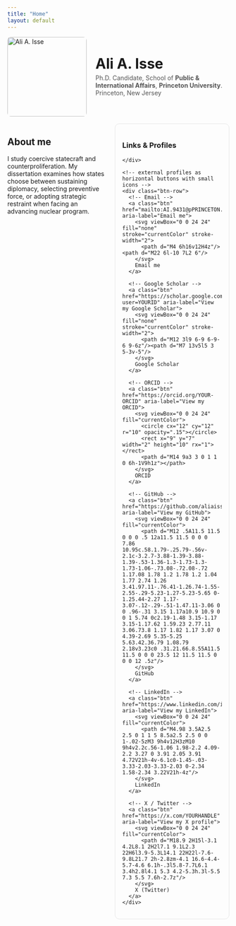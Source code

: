 ```yaml
---
title: "Home"
layout: default
---
```


<!-- ===== All page styles live in this ONE block ===== -->
<style>
/* top row: photo left, text right */
.hero{display:flex;gap:1.25rem;align-items:center;flex-wrap:wrap;margin:0 0 1rem 0}
.hero .photo img{width:180px;max-width:100%;border-radius:8px}
.hero .text{flex:1;min-width:260px}
.hero .name{font-size:2rem;font-weight:700;margin:0}
.hero .tagline{margin:.25rem 0;color:#555}

/* second row: content left, sidebar right */
.grid{display:grid;grid-template-columns:1fr 260px;gap:1.5rem;margin-top:.5rem}
.card{border:1px solid #e5e5e5;border-radius:10px;padding:1rem}

/* buttons row in sidebar */
.btn-row{display:flex;flex-wrap:wrap;gap:.5rem;margin:.5rem 0 0 0}
.btn{
  display:inline-flex;align-items:center;gap:.45rem;
  padding:.45rem .75rem;border:1px solid #e5e5e5;border-radius:999px;
  background:#fff;text-decoration:none;white-space:nowrap
}
.btn svg{width:16px;height:16px}
.btn:hover{background:#f6f6f6}

/* stack the sidebar under content on phones */
@media (max-width: 820px){
  .grid{grid-template-columns:1fr}
}
</style>

<!-- ======= TOP ROW ======= -->
<div class="hero">
  <div class="photo">
    <img src="{{ '/assets/headshot.jpg' | relative_url }}" alt="Ali A. Isse">
  </div>
  <div class="text">
    <h1 class="name">Ali A. Isse</h1>
    <p class="tagline">
      Ph.D. Candidate, School of <strong>Public & International Affairs</strong>, <strong>Princeton University</strong>. Princeton, New Jersey
    </p>
  </div>
</div>

<!-- ======= SECOND ROW: MAIN CONTENT + LINKS & PROFILES ======= -->
<div class="grid">
  <div>
    <h2>About me</h2>
    <p>
      I study coercive statecraft and counterproliferation. My dissertation examines how states choose
      between sustaining diplomacy, selecting preventive force, or adopting strategic restraint when facing
      an advancing nuclear program.
    </p>
   

  </div>

  <aside class="card">
    <h3>Links &amp; Profiles</h3>

  
    </div>

    <!-- external profiles as horizontal buttons with small icons -->
    <div class="btn-row">
      <!-- Email -->
      <a class="btn" href="mailto:AI.9431@pPRINCETON.EDU" aria-label="Email me">
        <svg viewBox="0 0 24 24" fill="none" stroke="currentColor" stroke-width="2">
          <path d="M4 6h16v12H4z"/><path d="M22 6l-10 7L2 6"/>
        </svg>
        Email me
      </a>

      <!-- Google Scholar -->
      <a class="btn" href="https://scholar.google.com/citations?user=YOURID" aria-label="View my Google Scholar">
        <svg viewBox="0 0 24 24" fill="none" stroke="currentColor" stroke-width="2">
          <path d="M12 3l9 6-9 6-9-6 9-6z"/><path d="M7 13v5l5 3 5-3v-5"/>
        </svg>
        Google Scholar
      </a>

      <!-- ORCID -->
      <a class="btn" href="https://orcid.org/YOUR-ORCID" aria-label="View my ORCID">
        <svg viewBox="0 0 24 24" fill="currentColor">
          <circle cx="12" cy="12" r="10" opacity=".15"></circle>
          <rect x="9" y="7" width="2" height="10" rx="1"></rect>
          <path d="M14 9a3 3 0 1 1 0 6h-1V9h1z"></path>
        </svg>
        ORCID
      </a>

      <!-- GitHub -->
      <a class="btn" href="https://github.com/aliaisse" aria-label="View my GitHub">
        <svg viewBox="0 0 24 24" fill="currentColor">
          <path d="M12 .5A11.5 11.5 0 0 0 .5 12a11.5 11.5 0 0 0 7.86 10.95c.58.1.79-.25.79-.56v-2.1c-3.2.7-3.88-1.39-3.88-1.39-.53-1.36-1.3-1.73-1.3-1.73-1.06-.73.08-.72.08-.72 1.17.08 1.78 1.2 1.78 1.2 1.04 1.77 2.74 1.26 3.41.97.11-.76.41-1.26.74-1.55-2.55-.29-5.23-1.27-5.23-5.65 0-1.25.44-2.27 1.17-3.07-.12-.29-.51-1.47.11-3.06 0 0 .96-.31 3.15 1.17a10.9 10.9 0 0 1 5.74 0c2.19-1.48 3.15-1.17 3.15-1.17.62 1.59.23 2.77.11 3.06.73.8 1.17 1.82 1.17 3.07 0 4.39-2.69 5.35-5.25 5.63.42.36.79 1.08.79 2.18v3.23c0 .31.21.66.8.55A11.5 11.5 0 0 0 23.5 12 11.5 11.5 0 0 0 12 .5z"/>
        </svg>
        GitHub
      </a>

      <!-- LinkedIn -->
      <a class="btn" href="https://www.linkedin.com/in/YOURID" aria-label="View my LinkedIn">
        <svg viewBox="0 0 24 24" fill="currentColor">
          <path d="M4.98 3.5A2.5 2.5 0 1 1 5 8.5a2.5 2.5 0 0 1-.02-5zM3 9h4v12H3zM10 9h4v2.2c.56-1.06 1.98-2.2 4.09-2.2 3.27 0 3.91 2.05 3.91 4.72V21h-4v-6.1c0-1.45-.03-3.33-2.03-3.33-2.03 0-2.34 1.58-2.34 3.22V21h-4z"/>
        </svg>
        LinkedIn
      </a>

      <!-- X / Twitter -->
      <a class="btn" href="https://x.com/YOURHANDLE" aria-label="View my X profile">
        <svg viewBox="0 0 24 24" fill="currentColor">
          <path d="M18.9 2H15l-3.1 4.2L8.1 2H2l7.1 9.1L2.3 22H6l3.9-5.3L14.1 22H22l-7.6-9.8L21.7 2h-2.8zm-4.1 16.6-4.4-5.7-4.6 6.1h-.3l5.8-7.7L6.1 3.4h2.8l4.1 5.3 4.2-5.3h.3l-5.5 7.3 5.5 7.6h-2.7z"/>
        </svg>
        X (Twitter)
      </a>
    </div>
  </aside>
</div>
